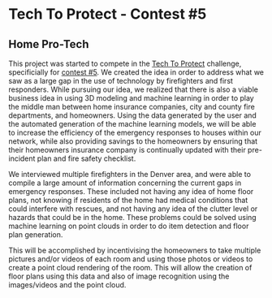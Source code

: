 # Tech To Protect - Contest #5

## Home Pro-Tech
This project was started to compete in the [Tech To Protect](https://www.techtoprotectchallenge.org/) challenge, specificially for [contest #5](https://www.techtoprotectchallenge.org/contest/contest-005/). We created the idea in order to address what we saw as a large gap in the use of technology by firefighters and first responders. While pursuing our idea, we realized that there is also a viable business idea in using 3D modeling and machine learning in order to play the middle man between home insurance companies, city and county fire departments, and homeowners. Using the data generated by the user and the automated generation of the machine learning models, we will be able to increase the efficiency of the emergency responses to houses within our network, while also providing savings to the homeowners by ensuring that their homeowners insurance company is continually updated with their pre-incident plan and fire safety checklist. 

We interviewed multiple firefighters in the Denver area, and were able to compile a large amount of information concerning the current gaps in emergency responses. These included not having any idea of home floor plans, not knowing if residents of the home had medical conditions that could interfere with rescues, and not having any idea of the clutter level or hazards that could be in the home. These problems could be solved using machine learning on point clouds in order to do item detection and floor plan generation.

This will be accomplished by incentivising the homeowners to take multiple pictures and/or videos of each room and using those photos or videos to create a point cloud rendering of the room. This will allow the creation of floor plans using this data and also of image recognition using the images/videos and the point cloud. 

